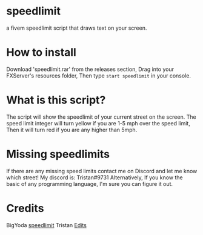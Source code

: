# speedlimit
a fivem speedlimit script that draws text on your screen.

# How to install
Download 'speedlimit.rar' from the releases section, Drag into your FXServer's resources folder, Then type `start speedlimit` in your console.

# What is this script?
The script will show the speedlimit of your current street on the screen. The speed limit integer will turn yellow if you are 1-5 mph over the speed limit, Then it will turn red if you are any higher than 5mph.

# Missing speedlimits
If there are any missing speed limits contact me on Discord and let me know which street! My discord is: Tristan#9731
Alternatively, If you know the basic of any programming language, I'm sure you can figure it out.


# Credits
BigYoda [speedlimit](https://github.com/Big-Yoda/Posted-Speedlimit)
Tristan [Edits](https://github.com/StaffTP)
